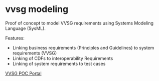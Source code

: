 # vvsg modeling

Proof of concept to model VVSG requirements using Systems Modeling Language (SysML).

Features:

- Linking business requirements (Principles and Guidelines) to system requirements (VVSG)
- Linking of CDFs to interoperability Requirements
- Linking of system requirements to test cases

[VVSG POC Portal](https://hiltonroscoe.github.io/vvsg)